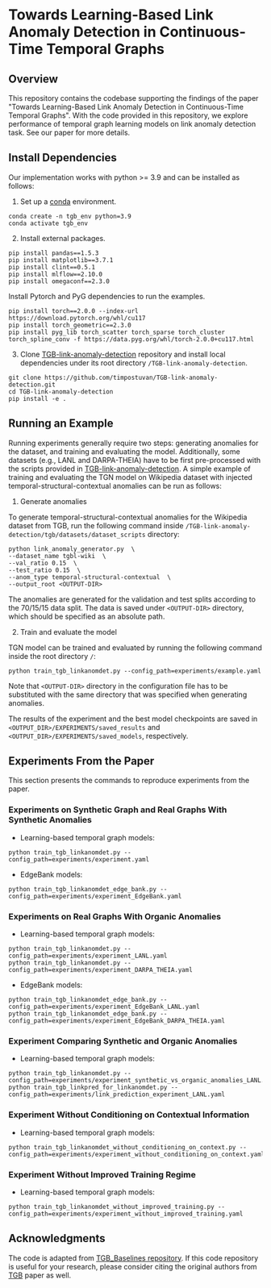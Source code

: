 # Towards Learning-Based Link Anomaly Detection in Continuous-Time Temporal Graphs

## Overview
This repository contains the codebase supporting the findings of the paper "Towards Learning-Based Link Anomaly Detection in Continuous-Time Temporal Graphs".
With the code provided in this repository, we explore performance of temporal graph learning models on link anomaly detection task.
See our paper for more details.

## Install Dependencies
Our implementation works with python >= 3.9 and can be installed as follows:

1. Set up a [conda](https://docs.conda.io/projects/conda/en/latest/index.html) environment.
```
conda create -n tgb_env python=3.9
conda activate tgb_env
```

2. Install external packages.
```
pip install pandas==1.5.3
pip install matplotlib==3.7.1
pip install clint==0.5.1
pip install mlflow==2.10.0
pip install omegaconf==2.3.0
```

Install Pytorch and PyG dependencies to run the examples.
```
pip install torch==2.0.0 --index-url https://download.pytorch.org/whl/cu117
pip install torch_geometric==2.3.0
pip install pyg_lib torch_scatter torch_sparse torch_cluster torch_spline_conv -f https://data.pyg.org/whl/torch-2.0.0+cu117.html
```

3. Clone [TGB-link-anomaly-detection](https://github.com/timpostuvan/TGB-link-anomaly-detection) repository and install local dependencies under its root directory `/TGB-link-anomaly-detection`.
```
git clone https://github.com/timpostuvan/TGB-link-anomaly-detection.git
cd TGB-link-anomaly-detection
pip install -e .
```


## Running an Example
Running experiments generally require two steps: generating anomalies for the dataset, and training and evaluating the model. Additionally, some datasets (e.g., LANL and DARPA-THEIA) have to be first pre-processed with the scripts provided in [TGB-link-anomaly-detection](https://github.com/timpostuvan/TGB-link-anomaly-detection).
A simple example of training and evaluating the TGN model on Wikipedia dataset with injected temporal-structural-contextual anomalies can be run as follows:

1. Generate anomalies

To generate temporal-structural-contextual anomalies for the Wikipedia dataset from TGB, run the following command inside `/TGB-link-anomaly-detection/tgb/datasets/dataset_scripts` directory:
```
python link_anomaly_generator.py  \
--dataset_name tgbl-wiki  \
--val_ratio 0.15  \
--test_ratio 0.15  \
--anom_type temporal-structural-contextual  \
--output_root <OUTPUT-DIR>
```

The anomalies are generated for the validation and test splits according to the 70/15/15 data split. The data is saved under `<OUTPUT-DIR>` directory, which should be specified as an absolute path.

2. Train and evaluate the model

TGN model can be trained and evaluated by running the following command inside the root directory `/`:
```
python train_tgb_linkanomdet.py --config_path=experiments/example.yaml
```
Note that `<OUTPUT-DIR>` directory in the configuration file has to be substituted with the same directory that was specified when generating anomalies.

The results of the experiment and the best model checkpoints are saved in `<OUTPUT_DIR>/EXPERIMENTS/saved_results` and `<OUTPUT_DIR>/EXPERIMENTS/saved_models`, respectively.


## Experiments From the Paper
This section presents the commands to reproduce experiments from the paper.

### Experiments on Synthetic Graph and Real Graphs With Synthetic Anomalies
- Learning-based temporal graph models:
```
python train_tgb_linkanomdet.py --config_path=experiments/experiment.yaml
```

- EdgeBank models:
```
python train_tgb_linkanomdet_edge_bank.py --config_path=experiments/experiment_EdgeBank.yaml
```

### Experiments on Real Graphs With Organic Anomalies
- Learning-based temporal graph models:
```
python train_tgb_linkanomdet.py --config_path=experiments/experiment_LANL.yaml
python train_tgb_linkanomdet.py --config_path=experiments/experiment_DARPA_THEIA.yaml
```

- EdgeBank models:
```
python train_tgb_linkanomdet_edge_bank.py --config_path=experiments/experiment_EdgeBank_LANL.yaml
python train_tgb_linkanomdet_edge_bank.py --config_path=experiments/experiment_EdgeBank_DARPA_THEIA.yaml
```

### Experiment Comparing Synthetic and Organic Anomalies
- Learning-based temporal graph models:
```
python train_tgb_linkanomdet.py --config_path=experiments/experiment_synthetic_vs_organic_anomalies_LANL.yaml
python train_tgb_linkpred_for_linkanomdet.py --config_path=experiments/link_prediction_experiment_LANL.yaml
```

### Experiment Without Conditioning on Contextual Information
- Learning-based temporal graph models:
```
python train_tgb_linkanomdet_without_conditioning_on_context.py --config_path=experiments/experiment_without_conditioning_on_context.yaml
```

### Experiment Without Improved Training Regime
- Learning-based temporal graph models:
```
python train_tgb_linkanomdet_without_improved_training.py --config_path=experiments/experiment_without_improved_training.yaml
```

## Acknowledgments
The code is adapted from [TGB_Baselines repository](https://github.com/fpour/TGB_Baselines). If this code repository is useful for your research, please consider citing the original authors from [TGB](https://arxiv.org/pdf/2307.01026.pdf) paper as well.
